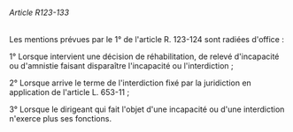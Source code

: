 ###### Article R123-133

Les mentions prévues par le 1° de l'article R. 123-124 sont radiées d'office :

1° Lorsque intervient une décision de réhabilitation, de relevé d'incapacité ou d'amnistie faisant disparaître l'incapacité ou l'interdiction ;

2° Lorsque arrive le terme de l'interdiction fixé par la juridiction en application de l'article L. 653-11 ;

3° Lorsque le dirigeant qui fait l'objet d'une incapacité ou d'une interdiction n'exerce plus ses fonctions.

